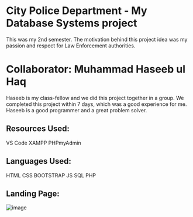 # City Police Department - My Database Systems project
  This was my 2nd semester. The motivation behind this project idea was my passion and respect 
  for Law Enforcement authorities.
    
# Collaborator: Muhammad Haseeb ul Haq
  Haseeb is my class-fellow and we did this project together in a group. We completed this project within 7 days, 
  which was a good experience for me. Haseeb is a good programmer and a great problem solver.

## Resources Used:

VS Code
XAMPP 
PHPmyAdmin

## Languages Used:
HTML
CSS
BOOTSTRAP
JS
SQL
PHP

## Landing Page:
![image](https://github.com/user-attachments/assets/32464afc-94c8-496f-9939-476bd7fee2af)
